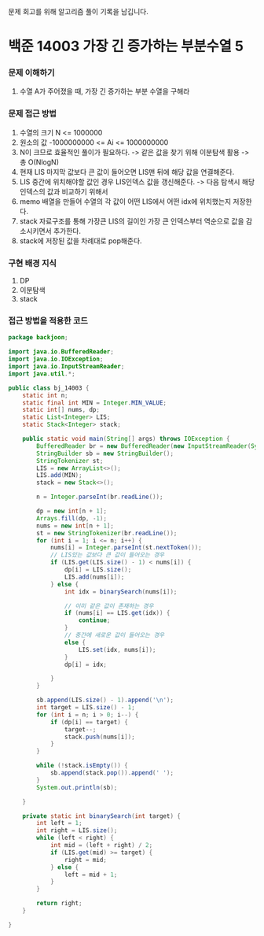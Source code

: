 문제 회고를 위해 알고리즘 풀이 기록을 남깁니다.

# 백준 14003 가장 긴 증가하는 부분수열 5


### 문제 이해하기
1. 수열 A가 주어졌을 때, 가장 긴 증가하는 부분 수열을 구해라

### 문제 접근 방법
1. 수열의 크기 N <= 1000000
2. 원소의 값 -1000000000 <= Ai <= 1000000000
3. N이 크므로 효율적인 풀이가 필요하다. -> 같은 값을 찾기 위해 이분탐색 활용 -> 총 O(NlogN)
4. 현재 LIS 마지막 값보다 큰 값이 들어오면 LIS맨 뒤에 해당 값을 연결해준다.
5. LIS 중간에 위치해야할 값인 경우 LIS인덱스 값을 갱신해준다. -> 다음 탐색시 해당 인덱스의 값과 비교하기 위해서
6. memo 배열을 만들어 수열의 각 값이 어떤 LIS에서 어떤 idx에 위치했는지 저장한다.
7. stack 자료구조를 통해 가장큰 LIS의 길이인 가장 큰 인덱스부터 역순으로 값을 감소시키면서 추가한다.
8. stack에 저장된 값을 차례대로 pop해준다.

### 구현 배경 지식
1. DP
2. 이분탐색
3. stack

### 접근 방법을 적용한 코드
```java
package backjoon;

import java.io.BufferedReader;
import java.io.IOException;
import java.io.InputStreamReader;
import java.util.*;

public class bj_14003 {
    static int n;
    static final int MIN = Integer.MIN_VALUE;
    static int[] nums, dp;
    static List<Integer> LIS;
    static Stack<Integer> stack;

    public static void main(String[] args) throws IOException {
        BufferedReader br = new BufferedReader(new InputStreamReader(System.in));
        StringBuilder sb = new StringBuilder();
        StringTokenizer st;
        LIS = new ArrayList<>();
        LIS.add(MIN);
        stack = new Stack<>();

        n = Integer.parseInt(br.readLine());

        dp = new int[n + 1];
        Arrays.fill(dp, -1);
        nums = new int[n + 1];
        st = new StringTokenizer(br.readLine());
        for (int i = 1; i <= n; i++) {
            nums[i] = Integer.parseInt(st.nextToken());
            // LIS있는 값보다 큰 값이 들어오는 경우
            if (LIS.get(LIS.size() - 1) < nums[i]) {
                dp[i] = LIS.size();
                LIS.add(nums[i]);
            } else {
                int idx = binarySearch(nums[i]);

                // 이미 같은 값이 존재하는 경우
                if (nums[i] == LIS.get(idx)) {
                    continue;
                }
                // 중간에 새로운 값이 들어오는 경우
                else {
                    LIS.set(idx, nums[i]);
                }
                dp[i] = idx;

            }
        }

        sb.append(LIS.size() - 1).append('\n');
        int target = LIS.size() - 1;
        for (int i = n; i > 0; i--) {
            if (dp[i] == target) {
                target--;
                stack.push(nums[i]);
            }
        }

        while (!stack.isEmpty()) {
            sb.append(stack.pop()).append(' ');
        }
        System.out.println(sb);

    }

    private static int binarySearch(int target) {
        int left = 1;
        int right = LIS.size();
        while (left < right) {
            int mid = (left + right) / 2;
            if (LIS.get(mid) >= target) {
                right = mid;
            } else {
                left = mid + 1;
            }
        }

        return right;
    }

}


```